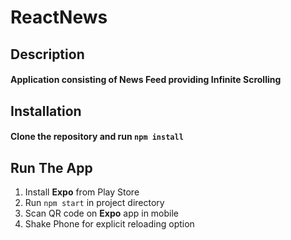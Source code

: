 # ReactNews
## Description
#### Application consisting of News Feed providing Infinite Scrolling
## Installation
#### Clone the repository and run `npm install`
## Run The App
1. Install <b>Expo</b> from Play Store
2. Run `npm start` in project directory
3. Scan QR code on <b>Expo</b> app in mobile 
4. Shake Phone for explicit reloading option
